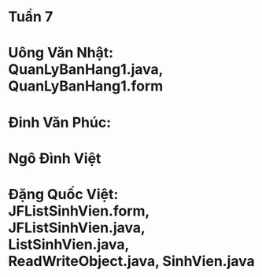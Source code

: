 # Tuần 7
# Uông Văn Nhật: QuanLyBanHang1.java, QuanLyBanHang1.form
# Đinh Văn Phúc:
# Ngô Đình Việt
# Đặng Quốc Việt: JFListSinhVien.form, JFListSinhVien.java, ListSinhVien.java, ReadWriteObject.java, SinhVien.java
